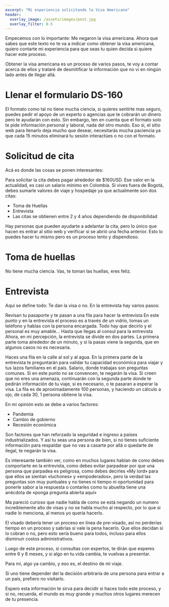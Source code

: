 ```yaml
---
excerpt: "Mi experiencia solicitando la Visa Americana"
header:
  overlay_image: /assets/images/post.jpg
  overlay_filter: 0.5
---
```


Empecemos con lo importante: Me negaron la visa americana. Ahora que sabes que este texto no te va a indicar como obtener la visa americana, quiero contarte mi experiencia para que seas tu quien decida si quiere hacer este proceso.

Obtener la visa americana es un proceso de varios pasos, te voy a contar acerca de ellos y trataré de desmitificar la información que no vi en ningún lado antes de llegar allá.

# Llenar el formulario DS-160

El formato como tal no tiene mucha ciencia, si quieres sentirte mas seguro, puedes pedir el apoyo de un experto o agencias que te cobrarán un dinero pero te ayudarán con esto. Sin embargo, ten en cuenta que el formato solo te pide información personal y laboral, nada del otro mundo. Eso si, el sitio web para llenarlo deja mucho que desear, necesitarás mucha paciencia ya que cada 15 minutos eliminará tu sesión interactúes o no con el formato.


# Solicitud de cita

Acá es donde las cosas se ponen interesantes:

Para solicitar la cita debes pagar alrededor de $160USD. Ese valor en la actualidad, es casi un salario mínimo en Colombia.
Si vives fuera de Bogotá, debes sumarle valores de viaje y hospedaje ya que actualmente son dos citas:

- Toma de Huellas
- Entrevista
- Las citas se obtienen entre 2 y 4 años dependiendo de disponibilidad

Hay personas que pueden ayudarte a adelantar la cita, pero lo único que hacen es entrar al sitio web y verificar si se abrió una fecha anterior. Esto lo puedes hacer tu mismo pero es un proceso lento y dispendioso.

# Toma de huellas

No tiene mucha ciencia. Vas, te toman las huellas, eres feliz.

# Entrevista

Aquí se define todo: Te dan la visa o no. En la entrevista hay varios pasos:

Revisan tu pasaporte y te pasan a una fila para hacer la entrevista
En este punto y en la entrevista el proceso es a través de un vidrio, tomas un teléfono y hablas con la persona encargada.
Todo hay que decirlo y el personal es muy amable…
Hasta que llegas al consul para la entrevista
Ahora, en mi percepción, la entrevista se divide en dos partes. La primera parte toma alrededor de un minuto, y si la pasas viene la segunda, que en algunos casos no es necesaria.

Haces una fila en la calle al sol y al agua.
En la primera parte de la entrevista te preguntarán para validar tu capacidad económica para viajar y tus lazos familiares en el país. Salario, donde trabajas son preguntas comunes.
Si en este punto no se convencen, te negarán la visa.
Si creen que no eres una amenaza, continuarán con la segunda parte donde te pedirán información de tu viaje, si es necesario, o te pasaran a esperar la visa.
La fila es de aproximadamente 100 personas, y haciendo un cálculo a ojo, de cada 30, 1 persona obtiene la visa.

En mi opinión esto se debe a varios factores:

- Pandemia
- Cambio de gobierno
- Recesión económica

Son factores que han reforzado la seguridad e ingreso a países industrializados. Y así tu seas una persona de bien, si no tienes suficiente información para respaldar que no vas a casarte por allá o quedarte de ilegal, te negarán la visa.

Es interesante también ver, como en muchos lugares hablan de como debes comportarte en la entrevista, como debes evitar parpadear por que una persona que parpadea es peligrosa, como debes decirles «My lord» para que ellos se sientan «luchones» y «empoderados», pero la verdad las preguntas son muy puntuales y no tienes ni tiempo ni oportunidad para ponerle sabor a la respuesta o contarles como tu abuelita tiene una anécdota de «ponga pregunta abierta aquí»

Ma pareció curioso que nadie habla de como se está negando un numero increíblemente alto de visas y no se habla mucho al respecto, por lo que si nadie lo menciona, al menos yo quería hacerlo.

El visado debería tener un proceso en línea de pre-visado, así no perderías tiempo en un proceso y sabrías si vale la pena hacerlo. Que ellos decidan si lo cobran o no, pero esto sería bueno para todos, incluso para ellos disminuir costos administrativos.

Luego de este proceso, si consultas con expertos, te dirán que esperes entre 6 y 8 meses, y si algo en tu vida cambia, te vuelvas a presentar.

Para mi, algo ya cambio, y eso es, el destino de mi viaje.

Si uno tiene depender del la decisión arbitraria de una persona para entrar a un país, prefiero no visitarlo.

Espero esta información te sirva para decidir si haces todo este proceso, y si no, recuerda, el mundo es muy grande y muchos otros lugares merecen de tu presencia.

